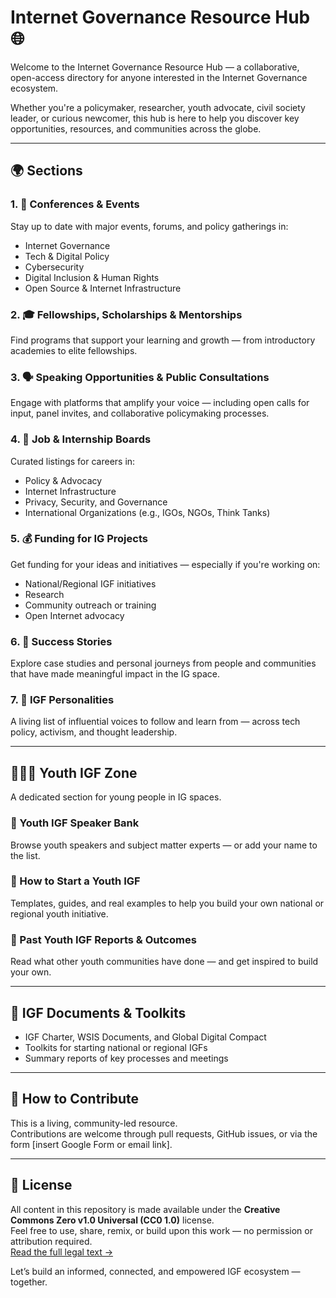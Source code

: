 # Internet Governance Resource Hub 🌐

Welcome to the Internet Governance Resource Hub — a collaborative, open-access directory for anyone interested in the Internet Governance ecosystem.

Whether you're a policymaker, researcher, youth advocate, civil society leader, or curious newcomer, this hub is here to help you discover key opportunities, resources, and communities across the globe.

---

## 🌍 Sections

### 1. 📅 Conferences & Events
Stay up to date with major events, forums, and policy gatherings in:
- Internet Governance
- Tech & Digital Policy
- Cybersecurity
- Digital Inclusion & Human Rights
- Open Source & Internet Infrastructure

### 2. 🎓 Fellowships, Scholarships & Mentorships
Find programs that support your learning and growth — from introductory academies to elite fellowships.

### 3. 🗣️ Speaking Opportunities & Public Consultations
Engage with platforms that amplify your voice — including open calls for input, panel invites, and collaborative policymaking processes.

### 4. 💼 Job & Internship Boards
Curated listings for careers in:
- Policy & Advocacy
- Internet Infrastructure
- Privacy, Security, and Governance
- International Organizations (e.g., IGOs, NGOs, Think Tanks)

### 5. 💰 Funding for IG Projects
Get funding for your ideas and initiatives — especially if you're working on:
- National/Regional IGF initiatives
- Research
- Community outreach or training
- Open Internet advocacy

### 6. 🌟 Success Stories
Explore case studies and personal journeys from people and communities that have made meaningful impact in the IG space.

### 7. 📇 IGF Personalities
A living list of influential voices to follow and learn from — across tech policy, activism, and thought leadership.

---

## 👩🏽‍💻 Youth IGF Zone

A dedicated section for young people in IG spaces.

### 🔸 Youth IGF Speaker Bank
Browse youth speakers and subject matter experts — or add your name to the list.

### 🔸 How to Start a Youth IGF
Templates, guides, and real examples to help you build your own national or regional youth initiative.

### 🔸 Past Youth IGF Reports & Outcomes
Read what other youth communities have done — and get inspired to build your own.

---

## 📂 IGF Documents & Toolkits

- IGF Charter, WSIS Documents, and Global Digital Compact
- Toolkits for starting national or regional IGFs
- Summary reports of key processes and meetings

---

## 🤝 How to Contribute

This is a living, community-led resource.  
Contributions are welcome through pull requests, GitHub issues, or via the form [insert Google Form or email link].

---

## 🪪 License
All content in this repository is made available under the **Creative Commons Zero v1.0 Universal (CC0 1.0)** license.  
Feel free to use, share, remix, or build upon this work — no permission or attribution required.  
[Read the full legal text →](https://creativecommons.org/publicdomain/zero/1.0/)


Let’s build an informed, connected, and empowered IGF ecosystem — together.
